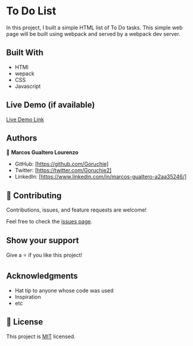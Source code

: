 # To Do List

In this project, I built a simple HTML list of To Do tasks. This simple web page will be built using webpack and served by a webpack dev server.


## Built With

- HTMl
- wepack
- CSS
- Javascript

## Live Demo (if available)

[Live Demo Link](https://livedemo.com)

## Authors

👤 **Marcos Gualtero Lourenzo**

- GitHub: [https://github.com/Goruchie]
- Twitter: [https://twitter.com/Goruchie2]
- LinkedIn: [https://www.linkedin.com/in/marcos-gualtero-a2aa35246/]

## 🤝 Contributing

Contributions, issues, and feature requests are welcome!

Feel free to check the [issues page](../../issues/).

## Show your support

Give a ⭐️ if you like this project!

## Acknowledgments

- Hat tip to anyone whose code was used
- Inspiration
- etc

## 📝 License

This project is [MIT](./LICENSE) licensed.